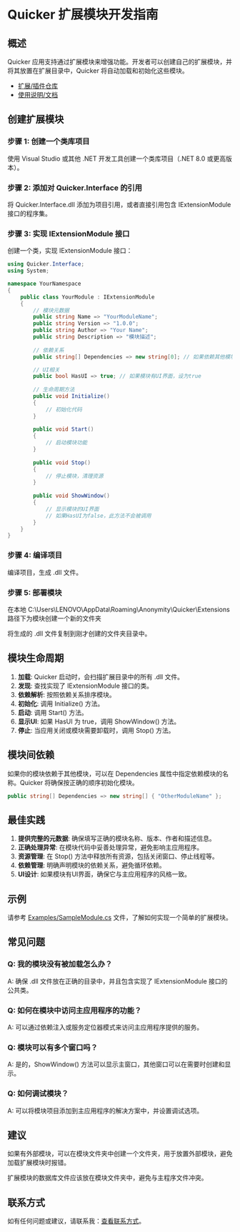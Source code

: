 # Quicker 扩展模块开发指南

## 概述

Quicker 应用支持通过扩展模块来增强功能。开发者可以创建自己的扩展模块，并将其放置在扩展目录中，Quicker 将自动加载和初始化这些模块。

- [扩展/插件仓库](https://github.com/LJZ-Anonymity/Extensions)
- [使用说明/文档](https://github.com/LJZ-Anonymity/Instructions)

## 创建扩展模块

### 步骤 1: 创建一个类库项目

使用 Visual Studio 或其他 .NET 开发工具创建一个类库项目（.NET 8.0 或更高版本）。

### 步骤 2: 添加对 Quicker.Interface 的引用

将 Quicker.Interface.dll 添加为项目引用，或者直接引用包含 IExtensionModule 接口的程序集。

### 步骤 3: 实现 IExtensionModule 接口

创建一个类，实现 IExtensionModule 接口：

```csharp
using Quicker.Interface;
using System;

namespace YourNamespace
{
    public class YourModule : IExtensionModule
    {
        // 模块元数据
        public string Name => "YourModuleName";
        public string Version => "1.0.0";
        public string Author => "Your Name";
        public string Description => "模块描述";
        
        // 依赖关系
        public string[] Dependencies => new string[0]; // 如果依赖其他模块，在这里指定

        // UI相关
        public bool HasUI => true; // 如果模块有UI界面，设为true
        
        // 生命周期方法
        public void Initialize()
        {
            // 初始化代码
        }
        
        public void Start()
        {
            // 启动模块功能
        }
        
        public void Stop()
        {
            // 停止模块，清理资源
        }
        
        public void ShowWindow()
        {
            // 显示模块的UI界面
            // 如果HasUI为false，此方法不会被调用
        }
    }
}
```

### 步骤 4: 编译项目

编译项目，生成 .dll 文件。

### 步骤 5: 部署模块
在本地 C:\Users\LENOVO\AppData\Roaming\Anonymity\Quicker\Extensions 路径下为模块创建一个新的文件夹

将生成的 .dll 文件复制到刚才创建的文件夹目录中。

## 模块生命周期

1. **加载**: Quicker 启动时，会扫描扩展目录中的所有 .dll 文件。
2. **发现**: 查找实现了 IExtensionModule 接口的类。
3. **依赖解析**: 按照依赖关系排序模块。
4. **初始化**: 调用 Initialize() 方法。
5. **启动**: 调用 Start() 方法。
6. **显示UI**: 如果 HasUI 为 true，调用 ShowWindow() 方法。
7. **停止**: 当应用关闭或模块需要卸载时，调用 Stop() 方法。

## 模块间依赖

如果你的模块依赖于其他模块，可以在 Dependencies 属性中指定依赖模块的名称。Quicker 将确保按正确的顺序初始化模块。

```csharp
public string[] Dependencies => new string[] { "OtherModuleName" };
```

## 最佳实践

1. **提供完整的元数据**: 确保填写正确的模块名称、版本、作者和描述信息。
2. **正确处理异常**: 在模块代码中妥善处理异常，避免影响主应用程序。
3. **资源管理**: 在 Stop() 方法中释放所有资源，包括关闭窗口、停止线程等。
4. **依赖管理**: 明确声明模块的依赖关系，避免循环依赖。
5. **UI设计**: 如果模块有UI界面，确保它与主应用程序的风格一致。

## 示例

请参考 [Examples/SampleModule.cs](https://github.com/LJZ-Anonymity/QuickerExtensions/blob/master/Examples/SampleModule.cs "查看样板文件") 文件，了解如何实现一个简单的扩展模块。

## 常见问题

### Q: 我的模块没有被加载怎么办？
A: 确保 .dll 文件放在正确的目录中，并且包含实现了 IExtensionModule 接口的公共类。

### Q: 如何在模块中访问主应用程序的功能？
A: 可以通过依赖注入或服务定位器模式来访问主应用程序提供的服务。

### Q: 模块可以有多个窗口吗？
A: 是的，ShowWindow() 方法可以显示主窗口，其他窗口可以在需要时创建和显示。

### Q: 如何调试模块？
A: 可以将模块项目添加到主应用程序的解决方案中，并设置调试选项。

## 建议

如果有外部模块，可以在模块文件夹中创建一个文件夹，用于放置外部模块，避免加载扩展模块时报错。

扩展模块的数据库文件应该放在模块文件夹中，避免与主程序文件冲突。

## 联系方式

如有任何问题或建议，请联系我：[查看联系方式](https://github.com/LJZ-Anonymity "访问作者主页")。